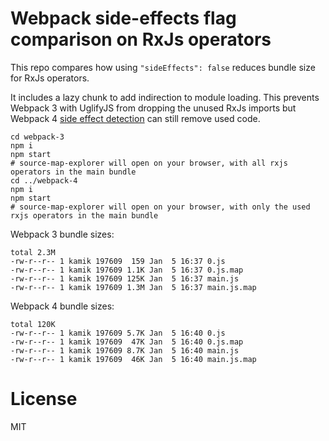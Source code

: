 # Webpack side-effects flag comparison on RxJs operators

This repo compares how using `"sideEffects": false` reduces bundle size for RxJs operators.

It includes a lazy chunk to add indirection to module loading. 
This prevents Webpack 3 with UglifyJS from dropping the unused RxJs imports but Webpack 4 
[side effect detection](https://github.com/webpack/webpack/tree/next/examples/side-effects)
can still remove used code.

```
cd webpack-3
npm i
npm start 
# source-map-explorer will open on your browser, with all rxjs operators in the main bundle
cd ../webpack-4
npm i
npm start
# source-map-explorer will open on your browser, with only the used rxjs operators in the main bundle
```

Webpack 3 bundle sizes:
```
total 2.3M
-rw-r--r-- 1 kamik 197609  159 Jan  5 16:37 0.js
-rw-r--r-- 1 kamik 197609 1.1K Jan  5 16:37 0.js.map
-rw-r--r-- 1 kamik 197609 125K Jan  5 16:37 main.js
-rw-r--r-- 1 kamik 197609 1.3M Jan  5 16:37 main.js.map
```

Webpack 4 bundle sizes:
```
total 120K
-rw-r--r-- 1 kamik 197609 5.7K Jan  5 16:40 0.js
-rw-r--r-- 1 kamik 197609  47K Jan  5 16:40 0.js.map
-rw-r--r-- 1 kamik 197609 8.7K Jan  5 16:40 main.js
-rw-r--r-- 1 kamik 197609  46K Jan  5 16:40 main.js.map
```

# License
MIT